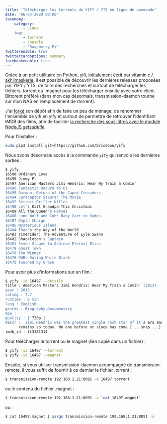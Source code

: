 ```yaml
---
title: 'Téléchargez les torrents de YIFY / YTS en ligne de commande'
date: '06-04-2020 00:00'
taxonomy:
    category:
        - Linux
    tag:
        - torrent
        - console
        - 'Raspberry Pi'
twitterenable: true
twittercardoptions: summary
facebookenable: true
---
```


Grâce à un petit utilitaire en Python, [yifi, initialement écrit par vitamin c / akhilmaskerie](https://github.com/akhilmaskeri/yifi), il est possible de découvrir les dernières releases proposées par YIFY / YTS, de faire des recherches et surtout de télécharger les fichiers .torrent ou .magnet pour les télécharger ensuite avec votre client Bittorent préféré (dans mon cas désormais, transmission-daemon tourne sur mon NAS en remplacement de rtorrent).

J'ai [forké](https://github.com/bricebou/yify) son dépôt afin de faire un peu de ménage, de renommer l'ensemble de yifi en yify et surtout de permettre de retrouver l'identifiant IMDB des films, afin de faciliter [la recherche des sous-titres avec le module NodeJS _getsubtitle_](/blog/telechargez-vos-sous-titres-en-ligne-de-commande#getsubtitle).

Pour l'installer&nbsp;:

```bash
sudo pip3 install git+https://github.com/bricebou/yify
```

Nous avons désormais accès à la commande `yify` qui renvoie les dernières sorties&nbsp;:

```bash
$ yify
16500 Ordinary Love
16499 Jimmy P.
16497 American Masters Jimi Hendrix: Hear My Train a Comin'
16496 Fantastic Return to Oz
16495 Batman: Return of the Caped Crusaders
16494 Cardcaptor Sakura: The Movie
16492 Detroit Driller Killer
16490 Let's Kill Grandpa This Christmas
16489 All the Queen's Horses
16488 Lone Wolf and Cub: Baby Cart to Hades
16487 Depth Charge
16486 Mysterious Island
16484 That's the Way of the World
16483 Timerider: The Adventure of Lyle Swann
16482 Shackleton's Captain
16481 Seven Stages to Achieve Eternal Bliss
16479 Ghost Town
16478 The Winner
16476 DWB: Dating While Black
16475 Touched by Grace
```

Pour avoir plus d'informations sur un film&nbsp;:

```bash
$ yify -id 16497 --details
title : American Masters Jimi Hendrix: Hear My Train a Comin' (2013)
year : 2013
rating : 7.7
runtime : 0 min
lang : English
genres : Biography,Documentary
mpa : 
quality : ['720p']
descr :  Jimi Hendrix was the greatest single rock star of it's era and
      remains so today. No one before or since has come [... snap ...]
imdb_id : tt3181314
```

Pour télécharger le torrent ou le magnet (lien copié dans un fichier)&nbsp;:

```bash
$ yify -id 16497 --torrent
$ yify -id 16497 --magnet
```

Ensuite, si vous utiliser transmission-daemon accompagné de transmission-remote, il vous suffit de fournir à ce dernier le fichier .torrent&nbsp;:

```bash
$ transmission-remote 192.168.1.21:8091 -a 16497.torrent
```

ou le contenu du fichier .magnet&nbsp;:

```bash
$ transmission-remote 192.168.1.21:8091 -a `cat 16497.magnet`
```

ou&nbsp;:

```bash
$ cat 16497.magnet | xargs transmission-remote 192.168.1.21:8091 -a 
```